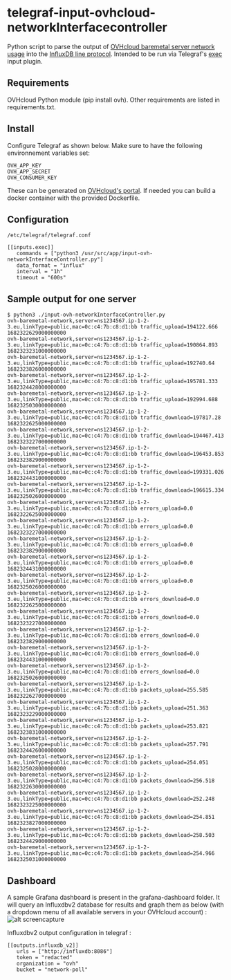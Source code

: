 # telegraf-input-ovhcloud-networkInterfacecontroller
Python script to parse the output of [OVHcloud baremetal server network usage](https://api.ovh.com/console/#/dedicated/server/%7BserviceName%7D/networkInterfaceController~GET) into the [InfluxDB line protocol](https://docs.influxdata.com/influxdb/latest/reference/syntax/line-protocol/). Intended to be run via Telegraf's [exec](https://github.com/influxdata/telegraf/tree/master/plugins/inputs/exec) input plugin.

## Requirements
OVHcloud Python module (pip install ovh). Other requirements are listed in requirements.txt.

## Install
Configure Telegraf as shown below. Make sure to have the following environnement variables set:
```
OVH_APP_KEY
OVH_APP_SECRET
OVH_CONSUMER_KEY
```
These can be generated on [OVHcloud's portal](https://help.ovhcloud.com/csm/en-gb-api-getting-started-ovhcloud-api?id=kb_article_view&sysparm_article=KB0042784#advanced-usage-pair-ovhcloud-apis-with-an-application).
If needed you can build a docker container with the provided Dockerfile.

## Configuration

`/etc/telegraf/telegraf.conf`
```
[[inputs.exec]]
   commands = ["python3 /usr/src/app/input-ovh-networkInterfaceController.py"]
   data_format = "influx"
   interval = "1h"
   timeout = "600s"

```

## Sample output for one server
```
$ python3 ./input-ovh-networkInterfaceController.py 
ovh-baremetal-network,server=ns1234567.ip-1-2-3.eu,linkType=public,mac=0c:c4:7b:c8:d1:bb traffic_upload=194122.666 1682322629000000000
ovh-baremetal-network,server=ns1234567.ip-1-2-3.eu,linkType=public,mac=0c:c4:7b:c8:d1:bb traffic_upload=190864.893 1682323231000000000
ovh-baremetal-network,server=ns1234567.ip-1-2-3.eu,linkType=public,mac=0c:c4:7b:c8:d1:bb traffic_upload=192740.64 1682323826000000000
ovh-baremetal-network,server=ns1234567.ip-1-2-3.eu,linkType=public,mac=0c:c4:7b:c8:d1:bb traffic_upload=195781.333 1682324428000000000
ovh-baremetal-network,server=ns1234567.ip-1-2-3.eu,linkType=public,mac=0c:c4:7b:c8:d1:bb traffic_upload=192994.688 1682325030000000000
ovh-baremetal-network,server=ns1234567.ip-1-2-3.eu,linkType=public,mac=0c:c4:7b:c8:d1:bb traffic_download=197817.28 1682322625000000000
ovh-baremetal-network,server=ns1234567.ip-1-2-3.eu,linkType=public,mac=0c:c4:7b:c8:d1:bb traffic_download=194467.413 1682323227000000000
ovh-baremetal-network,server=ns1234567.ip-1-2-3.eu,linkType=public,mac=0c:c4:7b:c8:d1:bb traffic_download=196453.853 1682323829000000000
ovh-baremetal-network,server=ns1234567.ip-1-2-3.eu,linkType=public,mac=0c:c4:7b:c8:d1:bb traffic_download=199331.026 1682324431000000000
ovh-baremetal-network,server=ns1234567.ip-1-2-3.eu,linkType=public,mac=0c:c4:7b:c8:d1:bb traffic_download=196615.334 1682325026000000000
ovh-baremetal-network,server=ns1234567.ip-1-2-3.eu,linkType=public,mac=0c:c4:7b:c8:d1:bb errors_upload=0.0 1682322625000000000
ovh-baremetal-network,server=ns1234567.ip-1-2-3.eu,linkType=public,mac=0c:c4:7b:c8:d1:bb errors_upload=0.0 1682323227000000000
ovh-baremetal-network,server=ns1234567.ip-1-2-3.eu,linkType=public,mac=0c:c4:7b:c8:d1:bb errors_upload=0.0 1682323829000000000
ovh-baremetal-network,server=ns1234567.ip-1-2-3.eu,linkType=public,mac=0c:c4:7b:c8:d1:bb errors_upload=0.0 1682324431000000000
ovh-baremetal-network,server=ns1234567.ip-1-2-3.eu,linkType=public,mac=0c:c4:7b:c8:d1:bb errors_upload=0.0 1682325026000000000
ovh-baremetal-network,server=ns1234567.ip-1-2-3.eu,linkType=public,mac=0c:c4:7b:c8:d1:bb errors_download=0.0 1682322625000000000
ovh-baremetal-network,server=ns1234567.ip-1-2-3.eu,linkType=public,mac=0c:c4:7b:c8:d1:bb errors_download=0.0 1682323227000000000
ovh-baremetal-network,server=ns1234567.ip-1-2-3.eu,linkType=public,mac=0c:c4:7b:c8:d1:bb errors_download=0.0 1682323829000000000
ovh-baremetal-network,server=ns1234567.ip-1-2-3.eu,linkType=public,mac=0c:c4:7b:c8:d1:bb errors_download=0.0 1682324431000000000
ovh-baremetal-network,server=ns1234567.ip-1-2-3.eu,linkType=public,mac=0c:c4:7b:c8:d1:bb errors_download=0.0 1682325026000000000
ovh-baremetal-network,server=ns1234567.ip-1-2-3.eu,linkType=public,mac=0c:c4:7b:c8:d1:bb packets_upload=255.585 1682322627000000000
ovh-baremetal-network,server=ns1234567.ip-1-2-3.eu,linkType=public,mac=0c:c4:7b:c8:d1:bb packets_upload=251.363 1682323229000000000
ovh-baremetal-network,server=ns1234567.ip-1-2-3.eu,linkType=public,mac=0c:c4:7b:c8:d1:bb packets_upload=253.821 1682323831000000000
ovh-baremetal-network,server=ns1234567.ip-1-2-3.eu,linkType=public,mac=0c:c4:7b:c8:d1:bb packets_upload=257.791 1682324426000000000
ovh-baremetal-network,server=ns1234567.ip-1-2-3.eu,linkType=public,mac=0c:c4:7b:c8:d1:bb packets_upload=254.051 1682325028000000000
ovh-baremetal-network,server=ns1234567.ip-1-2-3.eu,linkType=public,mac=0c:c4:7b:c8:d1:bb packets_download=256.518 1682322630000000000
ovh-baremetal-network,server=ns1234567.ip-1-2-3.eu,linkType=public,mac=0c:c4:7b:c8:d1:bb packets_download=252.248 1682323225000000000
ovh-baremetal-network,server=ns1234567.ip-1-2-3.eu,linkType=public,mac=0c:c4:7b:c8:d1:bb packets_download=254.851 1682323827000000000
ovh-baremetal-network,server=ns1234567.ip-1-2-3.eu,linkType=public,mac=0c:c4:7b:c8:d1:bb packets_download=258.503 1682324429000000000
ovh-baremetal-network,server=ns1234567.ip-1-2-3.eu,linkType=public,mac=0c:c4:7b:c8:d1:bb packets_download=254.966 1682325031000000000

```
## Dashboard
A sample Grafana dashboard is present in the grafana-dashboard folder. It will query an Influxdbv2 database for results and graph them as below (with a dropdown menu of all available servers in your OVHcloud account) :  
![alt screencapture](https://raw.githubusercontent.com/pcqnt/telegraf-input-ovhcloud-networkInterfacecontroller/main/grafana-dashboard/capture_grafana.png)

Influxdbv2 output configuration in telegraf : 
```
[[outputs.influxdb_v2]]
   urls = ["http://influxdb:8086"]
   token = "redacted"
   organization = "ovh"
   bucket = "network-poll"
```

